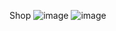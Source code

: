 Shop
![image](https://user-images.githubusercontent.com/118122990/233168132-b7a66ce2-2f3c-4c46-bd20-45afefcc159a.png)
![image](https://user-images.githubusercontent.com/118122990/233168175-04b81c94-cae0-4f66-8591-16ad4b3b27c3.png)
